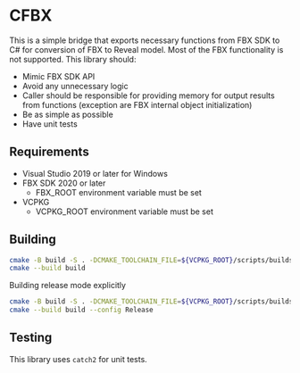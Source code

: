# CFBX

This is a simple bridge that exports necessary functions from FBX SDK to C# for conversion of FBX to Reveal model.
Most of the FBX functionality is not supported. This library should:

- Mimic FBX SDK API
- Avoid any unnecessary logic
- Caller should be responsible for providing memory for output results from functions (exception are FBX internal object initialization)
- Be as simple as possible
- Have unit tests

## Requirements

- Visual Studio 2019 or later for Windows
- FBX SDK 2020 or later
  - FBX_ROOT environment variable must be set
- VCPKG
  - VCPKG_ROOT environment variable must be set

## Building

```bash
cmake -B build -S . -DCMAKE_TOOLCHAIN_FILE=${VCPKG_ROOT}/scripts/buildsystems/vcpkg.cmake
cmake --build build
```
Building release mode explicitly

```bash
cmake -B build -S . -DCMAKE_TOOLCHAIN_FILE=${VCPKG_ROOT}/scripts/buildsystems/vcpkg.cmake
cmake --build build --config Release
```

## Testing

This library uses `catch2` for unit tests.
